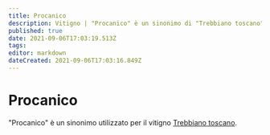 ```yaml
---
title: Procanico
description: Vitigno | "Procanico" è un sinonimo di "Trebbiano toscano"
published: true
date: 2021-09-06T17:03:19.513Z
tags: 
editor: markdown
dateCreated: 2021-09-06T17:03:16.849Z
---
```


# Procanico

"Procanico" è un sinonimo utilizzato per il vitigno [Trebbiano toscano](/vitigni/Italia/trebbiano-toscano).
